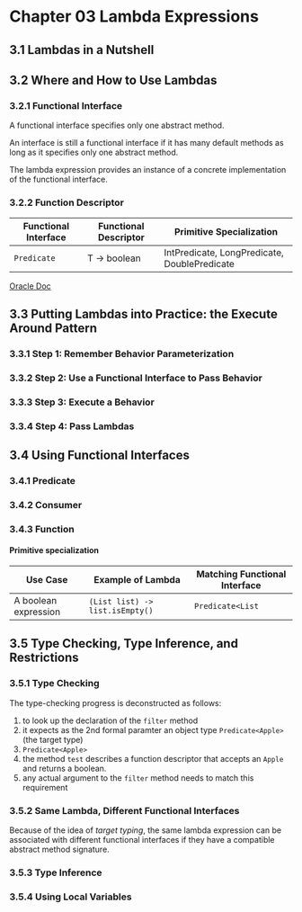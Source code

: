 # Chapter 03 Lambda Expressions

## 3.1 Lambdas in a Nutshell

## 3.2 Where and How to Use Lambdas

### 3.2.1 Functional Interface

A functional interface specifies only one abstract method.

An interface is still a functional interface if it has many default methods as long as it specifies only one abstract
method.

The lambda expression provides an instance of a concrete implementation of the functional interface.

### 3.2.2 Function Descriptor

| Functional Interface | Functional Descriptor | Primitive Specialization |
| -------------------- | --------------------- | ------------------------ |
| <code>Predicate<T></code> | T -> boolean | IntPredicate, LongPredicate, DoublePredicate |

[Oracle Doc](https://docs.oracle.com/javase/8/docs/api/java/util/function/package-summary.html)

## 3.3 Putting Lambdas into Practice: the Execute Around Pattern

### 3.3.1 Step 1: Remember Behavior Parameterization

### 3.3.2 Step 2: Use a Functional Interface to Pass Behavior

### 3.3.3 Step 3: Execute a Behavior

### 3.3.4 Step 4: Pass Lambdas

## 3.4 Using Functional Interfaces

### 3.4.1 Predicate

### 3.4.2 Consumer

### 3.4.3 Function

#### Primitive specialization

| Use Case | Example of Lambda | Matching Functional Interface |
| -------- | ----------------- | ----------------------------- |
| A boolean expression | <code>(List<String> list) -> list.isEmpty() </code> | <code>Predicate<List<String> |

## 3.5 Type Checking, Type Inference, and Restrictions

### 3.5.1 Type Checking

The type-checking progress is deconstructed as follows:

<ol>
    <li>to look up the declaration of the <code>filter</code> method</li>
    <li>it expects as the 2nd formal paramter an object type <code>Predicate&lt;Apple&gt;</code>(the target type)</li>
    <li><code>Predicate&lt;Apple&gt;</code></li>
    <li>the method <code>test</code> describes a function descriptor that accepts an <code>Apple</code> and returns a boolean.</li>
    <li>any actual argument to the <code>filter</code> method needs to match this requirement</li>
</ol>

### 3.5.2 Same Lambda, Different Functional Interfaces

Because of the idea of <i>target typing</i>, the same lambda expression can be associated with different functional
interfaces if they have a compatible abstract method signature.

### 3.5.3 Type Inference


### 3.5.4 Using Local Variables


